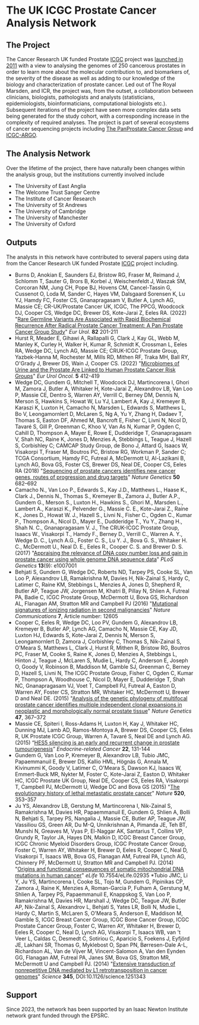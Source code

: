 # The UK ICGC Prostate Cancer Analysis Network

## The Project

The Cancer Research UK funded Prostate [ICGC](icgc.org) project was [launched in 2011](https://ukicgcprostateanalysts.github.io/) with a view to analysing the genomes of 250 cancerous prostates in order to learn more about the molecular contribution to, and biomarkers of, the severity of the disease as well as adding to our knowledge of the biology and characterization of prostate cancer. Led out of The Royal Marsden, and ICR, the project was, from the outset, a collaboration between clinicians, biologists, pathologists and analysts (statisticians, epidemiologists, bioinformaticians, computational biologists etc.). Subsequent iterations of the project have seen more complex data sets being generated for the study cohort, with a corresponding increase in the complexity of required analyses. The project is part of several ecosystems of cancer sequencing projects including [The PanProstate Cancer Group](http://panprostate.org/) and [ICGC-ARGO](https://www.icgc-argo.org/).

## The Analysis Network

Over the lifetime of the project, there have naturally been changes within the analysis group, but the institutions currently involved include

* The University of East Anglia
* The Welcome Trust Sanger Centre
* The Institute of Cancer Research
* The University of St Andrews
* The University of Cambridge
* The University of Manchester
* The University of Oxford

## Outputs

The analysts in this network have contributed to several papers using data from the Cancer Research UK funded Prostate [ICGC](icgc.org) project including.

* Burns D, Anokian E, Saunders EJ, Bristow RG, Fraser M, Reimand J, Schlomm T, Sauter G, Brors B, Korbel J, Weischenfeldt J, Waszak SM, Corcoran NM, Jung CH, Pope BJ, Hovens CM, Cancel-Tassin G, Cussenot O, Loda M, Sander C, Hayes VM, Dalsgaard Sorensen K, Lu YJ, Hamdy FC, Foster CS, Gnanapragasam V, Butler A, Lynch AG, Massie CE; CR-UK/Prostate Cancer UK, ICGC, The PPCG, Woodcock DJ, Cooper CS, Wedge DC, Brewer DS, Kote-Jarai Z, Eeles RA. (2022) "[Rare Germline Variants Are Associated with Rapid Biochemical Recurrence After Radical Prostate Cancer Treatment: A Pan Prostate Cancer Group Study](https://pubmed.ncbi.nlm.nih.gov/35659150/)" *Eur Urol.* **82** 201-211
* Hurst R, Meader E, Gihawi A, Rallapalli G, Clark J, Kay GL, Webb M, Manley K, Curley H, Walker H, Kumar R, Schmidt K, Crossman L, Eeles RA, Wedge DC, Lynch AG, Massie CE; CRUK-ICGC Prostate Group, Yazbek-Hanna M, Rochester M, Mills RD, Mithen RF, Traka MH, Ball RY, O'Grady J, Brewer DS, Wain J, Cooper CS. (2022) "[Microbiomes of Urine and the Prostate Are Linked to Human Prostate Cancer Risk Groups](https://pubmed.ncbi.nlm.nih.gov/35450835/)" *Eur Urol Oncol.*  **5** 412-419
* Wedge DC, Gundem G, Mitchell T, Woodcock DJ, Martincorena I, Ghori M, Zamora J, Butler A, Whitaker H, Kote-Jarai Z, Alexandrov LB, Van Loo P, Massie CE, Dentro S, Warren AY, Verrill C, Berney DM, Dennis N, Merson S, Hawkins S, Howat W, Lu YJ, Lambert A, Kay J, Kremeyer B, Karaszi K, Luxton H, Camacho N, Marsden L, Edwards S, Matthews L, Bo V, Leongamornlert D, McLaren S, Ng A, Yu Y, Zhang H, Dadaev T, Thomas S, Easton DF, Ahmed M, Bancroft E, Fisher C, Livni N, Nicol D, Tavaré S, Gill P, Greenman C, Khoo V, Van As N, Kumar P, Ogden C, Cahill D, Thompson A, Mayer E, Rowe E, Dudderidge T, Gnanapragasam V, Shah NC, Raine K, Jones D, Menzies A, Stebbings L, Teague J, Hazell S, Corbishley C; CAMCAP Study Group, de Bono J, Attard G, Isaacs W, Visakorpi T, Fraser M, Boutros PC, Bristow RG, Workman P, Sander C; TCGA Consortium, Hamdy FC, Futreal A, McDermott U, Al-Lazikani B, Lynch AG, Bova GS, Foster CS, Brewer DS, Neal DE, Cooper CS, Eeles RA (2018) "[Sequencing of prostate cancers identifies new cancer genes, routes of progression and drug targets](https://pubmed.ncbi.nlm.nih.gov/29662167/)" *Nature Genetics* **50** 682–692
* Camacho N., Van Loo P., Edwards S., Kay J.D., Matthews L., Haase K., Clark J., Dennis N., Thomas S., Kremeyer B., Zamora J., Butler A.P., Gundem G., Merson S., Luxton H., Hawkins S., Ghori M., Marsden L., Lambert A., Karaszi K., Pelvender G., Massie C. E., Kote-Jarai Z., Raine K., Jones D., Howat W. J., Hazell S., Livni N., Fisher C., Ogden C., Kumar P., Thompson A., Nicol D., Mayer E., Dudderidge T., Yu Y., Zhang H., Shah N. C., Gnanapragasam V. J., The CRUK-ICGC Prostate Group, Isaacs W., Visakorpi T., Hamdy F., Berney D., Verrill C., Warren A. Y., Wedge D. C., Lynch A.G., Foster C. S., Lu Y. J., Bova G. S., Whitaker H. C., McDermott U., Neal D. E., Eeles R., Cooper C. S. and Brewer D. S. (2017) "[Appraising the relevance of DNA copy number loss and gain in prostate cancer using whole genome DNA sequence data](https://pubmed.ncbi.nlm.nih.gov/28945760/)" *PLoS Genetics* **13**(9): e1007001
* Behjati S, Gundem G, Wedge DC, Roberts ND, Tarpey PS, Cooke SL, Van Loo P, Alexandrov LB, Ramakrishna M, Davies H, Nik-Zainal S, Hardy C, Latimer C, Raine KM, Stebbings L, Menzies A, Jones D, Shepherd R, Butler AP, Teague JW, Jorgensen M, Khatri B, Pillay N, Shlien A, Futreal PA, Badie C, ICGC Prostate Group, McDermott U, Bova GS, Richardson AL, Flanagan AM, Stratton MR and Campbell PJ (2016) "[Mutational signatures of ionizing radiation in second malignancies](https://pubmed.ncbi.nlm.nih.gov/27615322/)" *Nature Communications* **7**, Article number: 12605
* Cooper C, Eeles R, Wedge DC, Loo PV, Gundem G, Alexandrov LB, Kremeyer B, Butler AP, Lynch AG, Camacho N, Massie CE, Kay JD, Luxton HJ, Edwards S, Kote-Jarai Z, Dennis N, Merson S, Leongamornlert D, Zamora J, Corbishley C, Thomas S, Nik-Zainal S, O’Meara S, Matthews L, Clark J, Hurst R, Mithen R, Bristow RG, Boutros PC, Fraser M, Cooke S, Raine K, Jones D, Menzies A, Stebbings L, Hinton J, Teague J, McLaren S, Mudie L, Hardy C, Anderson E, Joseph O, Goody V, Robinson B, Maddison M, Gamble SJ, Greenman C, Berney D, Hazell S, Livni N, The ICGC Prostate Group, Fisher C, Ogden C, Kumar P, Thompson A, Woodhouse C, Nicol D, Mayer E, Dudderidge T, Shah NC, Gnanapragasam VJ, Voet T, Campbell PJ, Futreal A, Easton D, Warren AY, Foster CS, Stratton MR, Whitaker HC, McDermott U, Brewer D and Neal DE. (2015) "[Analysis of the genetic phylogeny of multifocal prostate cancer identifies multiple independent clonal expansions in neoplastic and morphologically normal prostate tissue](https://pubmed.ncbi.nlm.nih.gov/25730763/)" *Nature Genetics* **47**, 367–372
* Massie CE, Spiteri I, Ross-Adams H, Luxton H, Kay J, Whitaker HC, Dunning MJ, Lamb AD, Ramos-Montoya A, Brewer DS, Cooper CS, Eeles R, UK Prostate ICGC Group, Warren A, Tavaré S, Neal DE and Lynch AG. (2015) “[HES5 silencing is an early and recurrent change in prostate tumourigenesis](https://pubmed.ncbi.nlm.nih.gov/25560400/)” *Endocrine-related Cancer* **22**, 131-144
* Gundem G, Van Loo P, Kremeyer B, Alexandrov LB, Tubio JMC, Papaemmanuil E, Brewer DS, Kallio HML, Högnäs G, Annala M, Kivinummi K, Goody V, Latimer C, O'Meara S, Dawson KJ, Isaacs W, Emmert-Buck MR, Nykter M, Foster C, Kote-Jarai Z, Easton D, Whitaker HC, ICGC Prostate UK Group, Neal DE, Cooper CS, Eeles RA, Visakorpi T, Campbell PJ, McDermott U, Wedge DC and Bova GS (2015) "[The evolutionary history of lethal metastatic prostate cancer](https://pubmed.ncbi.nlm.nih.gov/25830880/)" *Nature* **520**, 353–357
* Ju YS, Alexandrov LB, Gerstung M, Martincorena I, Nik-Zainal S, Ramakrishna M, Davies HR, Papaemmanuil E, Gundem G,  Shlien A, Bolli N, Behjati S, Tarpey PS, Nangalia J, Massie CE, Butler AP, Teague JW, Vassiliou GS, Green AR, Du M-Q, Unnikrishnan A, Pimanda JE, Teh BT, Munshi N, Greaves M, Vyas P, El-Naggar AK, Santarius T, Collins VP, Grundy R, Taylor JA, Hayes DN, Malkin D, ICGC Breast Cancer Group, ICGC Chronic Myeloid Disorders Group, ICGC Prostate Cancer Group, Foster C, Warren AY, Whitaker H, Brewer D, Eeles R, Cooper C, Neal D, Visakorpi T, Isaacs WB, Bova GS, Flanagan AM, Futreal PA, Lynch AG, Chinnery PF, McDermott U, Stratton MR and Campbell PJ. (2014) "[Origins and functional consequences of somatic mitochondrial DNA mutations in human cancer](https://pubmed.ncbi.nlm.nih.gov/25271376/)" *eLife* 10.7554/eLife.02935
*Tubio JMC, Li Y, Ju YS, Martincorena I, Cooke SL, Tojo M, Gundem G, Pipinikas CP, Zamora J, Raine K, Menzies A, Roman-Garcia P, Fulham A, Gerstung M, Shlien A, Tarpey PS, Papaemmanuil E, Knappskog S, Van Loo P, Ramakrishna M, Davies HR, Marshall J, Wedge DC, Teague JW, Butler AP, Nik-Zainal S, Alexandrov L, Behjati S, Yates LR, Bolli N, Mudie L, Hardy C, Martin S, McLaren S, O'Meara S, Anderson E, Maddison M, Gamble S, ICGC Breast Cancer Group, ICGC Bone Cancer Group, ICGC Prostate Cancer Group, Foster C, Warren AY, Whitaker H, Brewer D, Eeles R, Cooper C, Neal D, Lynch AG, Visakorpi T, Isaacs WB, van 't Veer L, Caldas C, Desmedt C, Sotiriou C, Aparicio S, Foekens J, Eyfjörd JE, Lakhani SR, Thomas G, Myklebost O, Span PN, Børresen-Dale A-L, Richardson AL, Van de Vijver M, Vincent-Salomon A, Van den Eynden GG, Flanagan AM, Futreal PA, Janes SM, Bova GS, Stratton MR, McDermott U and Campbell PJ. (2014) "[Extensive transduction of nonrepetitive DNA mediated by L1 retrotransposition in cancer genomes](https://pubmed.ncbi.nlm.nih.gov/25082706/)" *Science* **345**, DOI:10.1126/science.1251343

## Support

Since 2023, the network has been supported by an Isaac Newton Institute network grant funded through the EPSRC.
